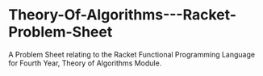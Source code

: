 # Theory-Of-Algorithms---Racket-Problem-Sheet
A Problem Sheet relating to the Racket Functional Programming Language for Fourth Year, Theory of Algorithms Module.
